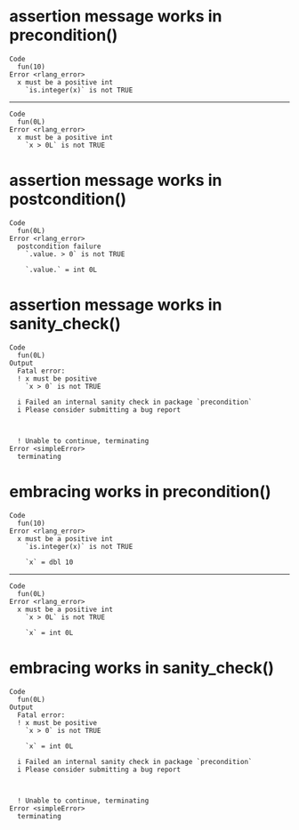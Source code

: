 # assertion message works in precondition()

    Code
      fun(10)
    Error <rlang_error>
      x must be a positive int
        `is.integer(x)` is not TRUE

---

    Code
      fun(0L)
    Error <rlang_error>
      x must be a positive int
        `x > 0L` is not TRUE

# assertion message works in postcondition()

    Code
      fun(0L)
    Error <rlang_error>
      postcondition failure
        `.value. > 0` is not TRUE
        
        `.value.` = int 0L

# assertion message works in sanity_check()

    Code
      fun(0L)
    Output
      Fatal error:
      ! x must be positive
        `x > 0` is not TRUE
      
      i Failed an internal sanity check in package `precondition`
      i Please consider submitting a bug report
      
      
      
      ! Unable to continue, terminating
    Error <simpleError>
      terminating

# embracing works in precondition()

    Code
      fun(10)
    Error <rlang_error>
      x must be a positive int
        `is.integer(x)` is not TRUE
        
        `x` = dbl 10

---

    Code
      fun(0L)
    Error <rlang_error>
      x must be a positive int
        `x > 0L` is not TRUE
        
        `x` = int 0L

# embracing works in sanity_check()

    Code
      fun(0L)
    Output
      Fatal error:
      ! x must be positive
        `x > 0` is not TRUE
        
        `x` = int 0L
      
      i Failed an internal sanity check in package `precondition`
      i Please consider submitting a bug report
      
      
      
      ! Unable to continue, terminating
    Error <simpleError>
      terminating

